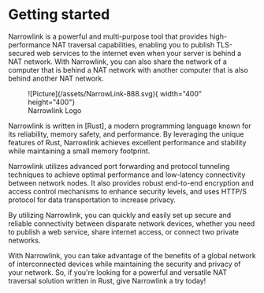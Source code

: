 # Getting started

Narrowlink is a powerful and multi-purpose tool that provides high-performance NAT traversal capabilities, enabling you to publish TLS-secured web services to the internet even when your server is behind a NAT network. With Narrowlink, you can also share the network of a computer that is behind a NAT network with another computer that is also behind another NAT network.
<figure markdown>
![Picture](/assets/NarrowLink-888.svg){ width="400" height="400"}  <figcaption>Narrowlink Logo</figcaption>
</figure>
Narrowlink is written in [Rust], a modern programming language known for its reliability, memory safety, and performance. By leveraging the unique features of Rust, Narrowlink achieves excellent performance and stability while maintaining a small memory footprint.

Narrowlink utilizes advanced port forwarding and protocol tunneling techniques to achieve optimal performance and low-latency connectivity between network nodes. It also provides robust end-to-end encryption and access control mechanisms to enhance security levels, and uses HTTP/S protocol for data transportation to increase privacy.

By utilizing Narrowlink, you can quickly and easily set up secure and reliable connectivity between disparate network devices, whether you need to publish a web service, share internet access, or connect two private networks.

With Narrowlink, you can take advantage of the benefits of a global network of interconnected devices while maintaining the security and privacy of your network. So, if you're looking for a powerful and versatile NAT traversal solution written in Rust, give Narrowlink a try today!

[Rust]: https://www.rust-lang.org/